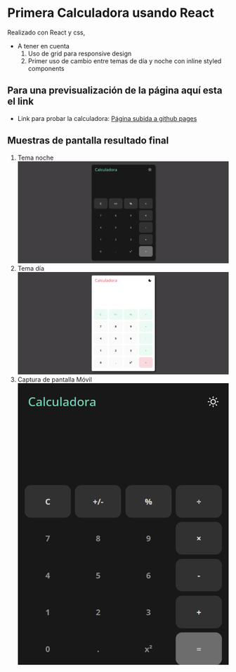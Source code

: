 # Primera Calculadora usando React
Realizado con React y css, 
* A tener en cuenta
    1. Uso de grid para responsive design
    2. Primer uso de cambio entre temas de día y noche con inline styled components

## Para una previsualización de la página aquí esta el link

* Link para probar la calculadora: [Página subida a github pages](https://alexandertemp.github.io/CalculadoraReact/)

## Muestras de pantalla resultado final 
1. Tema noche<br/>
![Captura 1](https://github.com/AlexanderTemp/CalculadoraReact/blob/master/screenshots/img1.png)
2. Tema día<br/>
![Captura 2](https://github.com/AlexanderTemp/CalculadoraReact/blob/master/screenshots/img2.png)
3. Captura de pantalla Móvil<br/>
![Captura 3](https://github.com/AlexanderTemp/CalculadoraReact/blob/master/screenshots/img4.png)
